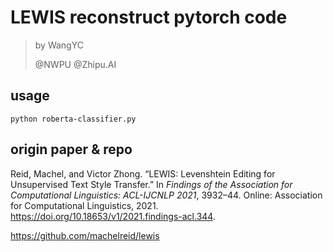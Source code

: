 # LEWIS reconstruct pytorch code

> by WangYC
>
> @NWPU @Zhipu.AI

## usage

```
python roberta-classifier.py
```

## origin paper & repo

Reid, Machel, and Victor Zhong. “LEWIS: Levenshtein Editing for Unsupervised Text Style Transfer.” In *Findings of the Association for Computational Linguistics: ACL-IJCNLP 2021*, 3932–44. Online: Association for Computational Linguistics, 2021. https://doi.org/10.18653/v1/2021.findings-acl.344.

https://github.com/machelreid/lewis